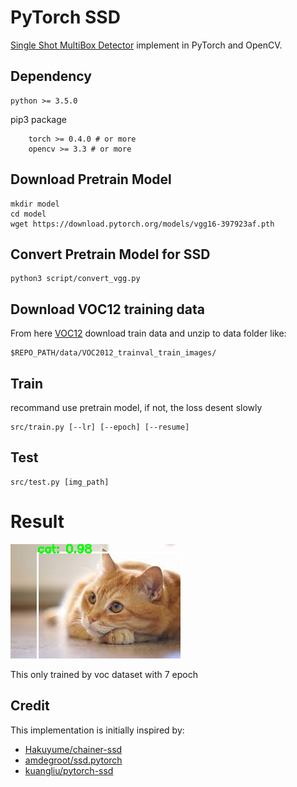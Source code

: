 # PyTorch SSD 
[Single Shot MultiBox Detector](https://arxiv.org/abs/1512.02325) implement in PyTorch and OpenCV.

## Dependency
```
python >= 3.5.0
```

pip3 package

```
    torch >= 0.4.0 # or more
    opencv >= 3.3 # or more
```
## Download Pretrain Model

```
mkdir model
cd model
wget https://download.pytorch.org/models/vgg16-397923af.pth
```

## Convert Pretrain Model for SSD

```
python3 script/convert_vgg.py
```

## Download VOC12 training data
From here [VOC12](http://host.robots.ox.ac.uk/pascal/VOC/voc2012/) download train data and unzip to data folder like:

```
$REPO_PATH/data/VOC2012_trainval_train_images/
```
## Train
recommand use pretrain model, if not, the loss desent slowly

```
src/train.py [--lr] [--epoch] [--resume]
```
## Test
```
src/test.py [img_path]
```

# Result
![img](./image/demo.png)  

This only trained by voc dataset with 7 epoch 

## Credit
This implementation is initially inspired by:
- [Hakuyume/chainer-ssd](https://github.com/Hakuyume/chainer-ssd)  
- [amdegroot/ssd.pytorch](https://github.com/amdegroot/ssd.pytorch)
- [kuangliu/pytorch-ssd](https://github.com/kuangliu/pytorch-ssd.git)
